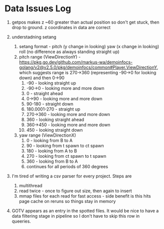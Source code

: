 # Data Issues Log
1. getpos makes z ~60 greater than actual position so don't get stuck, then drop
to ground. z coordinates in data are correct
   
1. understadning setang
   1. setang format - pitch (y change in looking) yaw (x change in looking) roll (no difference as always standing straight up)
   2. pitch range (ViewDirectionY) -https://pkg.go.dev/github.com/markus-wa/demoinfocs-golang/v2@v2.5.0/pkg/demoinfocs/common#Player.ViewDirectionY,
   which suggests range is 270->360 (representing -90->0 for looking down) and then 0->90
      1. -90 - looking straight up
      2. -90->0 - looking more and more down
      3. 0 - straight ahead
      4. 0->90 - looking more and more down
      5. 90-180 - straight down
      6. 180.0001-270 - straight up
      7. 270->360 - looking more and more down
      8. 360 - looking straight ahead
      9. 360->450 - looking more and more down
      10. 450 - looking straight down
   3. yaw range (ViewDirectionX)
      1. 0 - looking from B to A
      2. 90 - looking from t spawn to ct spawn
      3. 180 - looking from A to B
      4. 270 - looking from ct spawn to t spawn
      5. 360 - looking from B to A
      5. continues for all periods of 360 degrees

1. I'm tired of writing a csv parser for every project. Steps are
    1. multithread
    2. read twice - once to figure out size, then again to insert
    3. mmap files for each read for fast access - side benefit is this hits page cache on reruns so things stay in memory

1. GOTV appears as an entry in the spotted files. It would be nice to have a data filtering stage in pipeline so I don't have to skip this row in queeries.
   
